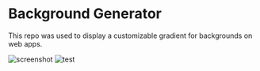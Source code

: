 # Background Generator

This repo was used to display a customizable gradient for backgrounds on web apps. 

![screenshot](dispay.png)
![test](https://octodex.github.com/images/yaktocat.png)